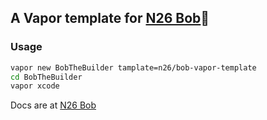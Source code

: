 ## A Vapor template for [N26 Bob](https://github.com/n26/bob)👷

### Usage

```bash
vapor new BobTheBuilder tamplate=n26/bob-vapor-template
cd BobTheBuilder
vapor xcode
```

Docs are at [N26 Bob](https://github.com/n26/bob)


